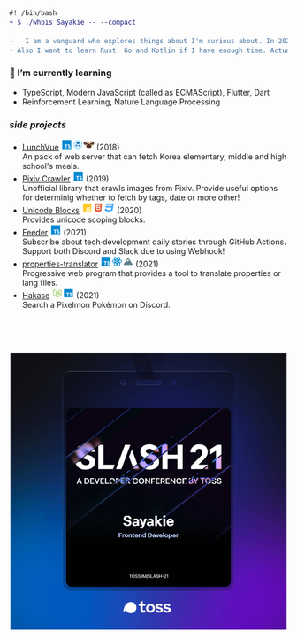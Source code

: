 <!--
[![Hits](https://hits.seeyoufarm.com/api/count/incr/badge.svg?url=https%3A%2F%2Fgithub.com%2FSayakie)](https://hits.seeyoufarm.com)
[![trophy](https://github-profile-trophy.vercel.app/?username=Sayakie&theme=onedark&row=2&column=3&no-frame&no-bg)](https://github.com/ryo-ma/github-profile-trophy)
-->

```diff
#! /bin/bash
+ $ ./whois Sayakie -- --compact

-   I am a vanguard who explores things about I'm curious about. In 2021, I'm interesting and falling with Flutter, Dart!
- Also I want to learn Rust, Go and Kotlin if I have enough time. Actually, I'm a greedy man (〃▽〃)
```

### 🌱 I’m currently learning
  * TypeScript, Modern JavaScript (called as ECMAScript), Flutter, Dart
  * Reinforcement Learning, Nature Language Processing

### *side projects*
  * [LunchVue](https://github.com/Sayakie/LunchVue.old) 
<img src="https://github.com/PKief/vscode-material-icon-theme/raw/main/icons/typescript.svg" alt="Written with TypeScript" width="20" /><img src="https://github.com/PKief/vscode-material-icon-theme/raw/main/icons/webpack.svg" alt="Used Webpack" width="20" /><img src="https://github.com/PKief/vscode-material-icon-theme/raw/main/icons/pug.svg" alt="Used Pug" width="20" /> (2018)<br>
    An pack of web server that can fetch Korea elementary, middle and high school's meals.
  * [Pixiv Crawler](https://github.com/Sayakie/pixiv-crawler) 
<img src="https://github.com/PKief/vscode-material-icon-theme/raw/main/icons/typescript.svg" alt="Written with TypeScript" width="20" /> (2019)<br>
    Unofficial library that crawls images from Pixiv. Provide useful options for determinig whether to fetch by tags, date or more other!
  * [Unicode Blocks](https://github.com/Sayakie/Unicode-Blocks) 
<img src="https://github.com/PKief/vscode-material-icon-theme/raw/main/icons/javascript.svg" alt="Written with JavaScript" width="20" /><img src="https://github.com/PKief/vscode-material-icon-theme/raw/main/icons/html.svg" alt="Written with HTML5" width="20" /><img src="https://github.com/PKief/vscode-material-icon-theme/raw/main/icons/css.svg" alt="Written with CSS3" width="20" /> (2020)<br>
    Provides unicode scoping blocks.
  * [Feeder](https://github.com/Sayakie/feeder) 
<img src="https://github.com/PKief/vscode-material-icon-theme/raw/main/icons/typescript.svg" alt="Written with TypeScript" width="20" /> (2021)<br>
    Subscribe about tech·development daily stories through GitHub Actions. Support both Discord and Slack due to using Webhook!
  * [properties-translator](https://github.com/dareharu/properties-translator) 
<img src="https://github.com/PKief/vscode-material-icon-theme/raw/main/icons/typescript.svg" alt="Written with TypeScript" width="20" /><img src="https://github.com/PKief/vscode-material-icon-theme/raw/main/icons/react_ts.svg" alt="Used Preact library" width="20" /><img src="https://github.com/PKief/vscode-material-icon-theme/raw/main/icons/snowpack_light.svg" alt="Used Snowpack library" width="20" /> (2021)<br>
    Progressive web program that provides a tool to translate properties or lang files.
  * [Hakase](https://github.com/Sayakie/Hakase) <img src="https://github.com/PKief/vscode-material-icon-theme/raw/main/icons/nodejs.svg" alt="Written with TypeScript" width="20" /><img src="https://github.com/PKief/vscode-material-icon-theme/raw/main/icons/typescript.svg" alt="Written with TypeScript" width="20" /> (2021)<br>
    Search a Pixelmon Pokémon on Discord.

<br>
<br>
<br>

<p align="center">
  <a href="https://toss.im/slash-21" rel="external noopener nofollow noreferrer">
    <img src="https://github.com/Sayakie/Sayakie/blob/master/SLASH21.png?raw=true" alt="Toss SLASH21 Conference Archivement" width="500" />
  </a>
</p>
